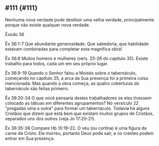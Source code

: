 ## #111 {#111}

Nenhuma nova verdade pode destituir uma velha verdade, principalmente porque não existe qualquer nova verdade.

Êxodo 36

Êx 36:1-7 Que abundante generosidade. Que sabedoria, que habilidade estavam combinadas para completar esta magnífica obra!

Êx 36:8 Muitos homens e mulheres (vers. 25-26 do capítulo 35). Existe trabalho para todos, cada um em seu próprio lugar.

Êx 36:9-19 Quando o Senhor falou a Moisés sobre o tabernáculo, começando no capítulo 25, a arca da Sua presença foi a primeira coisa mencionada. Mas quando a obra começa, as quatro coberturas do tabernáculo são feitas primeiro.

Êx 36:20-34 O que você pensaria destes trabalhadores se eles tivessem colocado as tábuas em diferentes agrupamentos? No versículo 22 &quot;pregadas uma a outra&quot; para formar um tabernáculo. Todavia há alguns Cristãos que dizem que está bem que existam muitos grupos de Cristãos, separados uns dos outros (veja Jo 17:20-21).

Êx 36:35-38 Compare Hb 10:19-22\. O véu (ou cortina) é uma figura da carne de Cristo. Ele morreu, portanto Deus pode sair, e os crentes podem entrar em Sua presença.